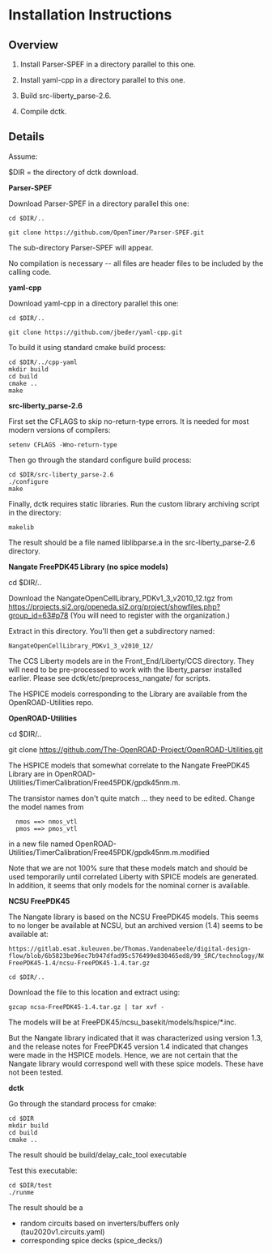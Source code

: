 Installation Instructions
=========================

Overview
--------

1.  Install Parser-SPEF in a directory parallel to this one.

2.  Install yaml-cpp in a directory parallel to this one.

3.  Build src-liberty_parse-2.6.

4.  Compile dctk.

Details
-------

Assume:

  $DIR = the directory of dctk download.

**Parser-SPEF**

  Download Parser-SPEF in a directory parallel this one:

    cd $DIR/..

    git clone https://github.com/OpenTimer/Parser-SPEF.git

  The sub-directory Parser-SPEF will appear.

  No compilation is necessary -- all files are header files to be
  included by the calling code.

**yaml-cpp**

  Download yaml-cpp in a directory parallel this one:

    cd $DIR/..

    git clone https://github.com/jbeder/yaml-cpp.git

  To build it using standard cmake build process:

    cd $DIR/../cpp-yaml
    mkdir build
    cd build
    cmake ..
    make

**src-liberty_parse-2.6**

  First set the CFLAGS to skip no-return-type errors.  It is
  needed for most modern versions of compilers:

    setenv CFLAGS -Wno-return-type

  Then go through the standard configure build process:

    cd $DIR/src-liberty_parse-2.6
    ./configure
    make

  Finally, dctk requires static libraries.  Run the custom library
  archiving script in the directory:

    makelib

  The result should be a file named liblibparse.a in the src-liberty_parse-2.6
  directory.

**Nangate FreePDK45 Library (no spice models)**

  cd $DIR/..

  Download the NangateOpenCellLibrary_PDKv1_3_v2010_12.tgz from
  https://projects.si2.org/openeda.si2.org/project/showfiles.php?group_id=63#p78
  (You will need to register with the organization.)

  Extract in this directory.  You'll then get a subdirectory named:

    NangateOpenCellLibrary_PDKv1_3_v2010_12/

  The CCS Liberty models are in the Front_End/Liberty/CCS directory.
  They will need to be pre-processed to work with the liberty_parser
  installed earlier.  Please see dctk/etc/preprocess_nangate/ for
  scripts.

  The HSPICE models corresponding to the Library are available from the OpenROAD-Utilities repo.

**OpenROAD-Utilities**

  cd $DIR/..

  git clone https://github.com/The-OpenROAD-Project/OpenROAD-Utilities.git

  The HSPICE models that somewhat correlate to the Nangate FreePDK45 Library are in
  OpenROAD-Utilities/TimerCalibration/Free45PDK/gpdk45nm.m.

  The transistor names don't quite match ... they need to be edited.  Change the model names from

      nmos ==> nmos_vtl
      pmos ==> pmos_vtl

  in a new file named OpenROAD-Utilities/TimerCalibration/Free45PDK/gpdk45nm.m.modified

  Note that we are not 100% sure that these models match and should be used temporarily until correlated Liberty
  with SPICE models are generated.  In addition, it seems that only models for the nominal corner is available.

**NCSU FreePDK45**

  The Nangate library is based on the NCSU FreePDK45 models.  This seems to no longer be
  available at NCSU, but an archived version (1.4) seems to be available at:

    https://gitlab.esat.kuleuven.be/Thomas.Vandenabeele/digital-design-flow/blob/6b5823be96ec7b947dfad95c576499e830465ed8/99_SRC/technology/NCSU-FreePDK45-1.4/ncsu-FreePDK45-1.4.tar.gz

    cd $DIR/..

  Download the file to this location and extract using:

    gzcap ncsa-FreePDK45-1.4.tar.gz | tar xvf -
  
  The models will be at FreePDK45/ncsu_basekit/models/hspice/*.inc.

  But the Nangate library indicated that it was characterized using
  version 1.3, and the release notes for FreePDK45 version 1.4
  indicated that changes were made in the HSPICE models.  Hence, we
  are not certain that the Nangate library would correspond well with
  these spice models.  These have not been tested.

**dctk**

  Go through the standard process for cmake:

    cd $DIR
    mkdir build
    cd build
    cmake ..

  The result should be build/delay_calc_tool executable

  Test this executable:

    cd $DIR/test
    ./runme

  The result should be a
  * random circuits based on inverters/buffers only (tau2020v1.circuits.yaml)
  * corresponding spice decks (spice_decks/)





